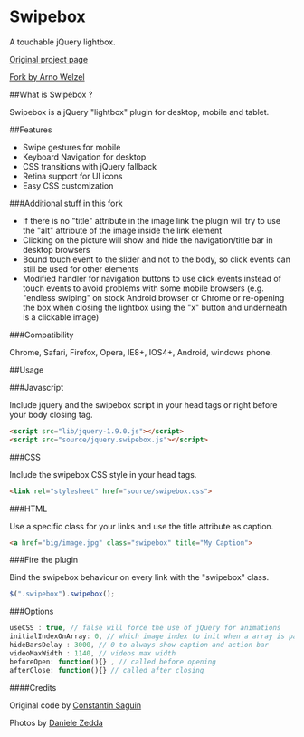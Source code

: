 Swipebox
================================

A touchable jQuery lightbox.

[Original project page](http://brutaldesign.github.com/swipebox)

[Fork by Arno Welzel](https://github.com/arnowelzel/swipebox)

##What is Swipebox ?

Swipebox is a jQuery "lightbox" plugin for desktop, mobile and tablet.

##Features

- Swipe gestures for mobile
- Keyboard Navigation for desktop
- CSS transitions with jQuery fallback
- Retina support for UI icons
- Easy CSS customization

###Additional stuff in this fork

- If there is no "title" attribute in the image link the plugin will try to use the "alt" attribute
  of the image inside the link element
- Clicking on the picture will show and hide the navigation/title bar in desktop browsers
- Bound touch event to the slider and not to the body, so click events can still be used for other elements
- Modified handler for navigation buttons to use click events instead of touch events to avoid problems
  with some mobile browsers (e.g. "endless swiping" on stock Android browser or Chrome or re-opening the
  box when closing the lightbox using the "x" button and underneath is a clickable image)

###Compatibility

Chrome, Safari, Firefox, Opera, IE8+, IOS4+, Android, windows phone.

##Usage

###Javascript

Include jquery and the swipebox script in your head tags or right before your body closing tag.

```html
<script src="lib/jquery-1.9.0.js"></script>
<script src="source/jquery.swipebox.js"></script>
```

###CSS

Include the swipebox CSS style in your head tags.

```html
<link rel="stylesheet" href="source/swipebox.css">
```

###HTML

Use a specific class for your links and use the title attribute as caption.

```html
<a href="big/image.jpg" class="swipebox" title="My Caption">
```

###Fire the plugin

Bind the swipebox behaviour on every link with the "swipebox" class.

```javascript
$(".swipebox").swipebox();
```

###Options

```javascript
useCSS : true, // false will force the use of jQuery for animations
initialIndexOnArray: 0, // which image index to init when a array is passed
hideBarsDelay : 3000, // 0 to always show caption and action bar
videoMaxWidth : 1140, // videos max width
beforeOpen: function(){} , // called before opening
afterClose: function(){} // called after closing
```

####Credits

Original code by [Constantin Saguin](https://github.com/brutaldesign)

Photos by [Daniele Zedda](http://www.flickr.com/photos/astragony/)
